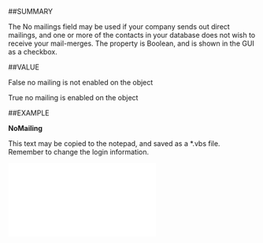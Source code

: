 
##SUMMARY

The No mailings field may be used if your company sends out direct mailings, and one or more of the contacts in your database does not wish to receive your mail-merges. The property is Boolean, and is shown in the GUI as a checkbox.


##VALUE

False  no mailing is not enabled on the object

True  no mailing is enabled on the object 


##EXAMPLE

**NoMailing**

This text may be copied to the notepad, and saved as a *.vbs file. Remember to change the login information.

![](..\..\Examples\vbs\SOContact.Example.vbs.txt)

